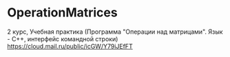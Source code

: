 # OperationMatrices
2 курс, Учебная практика (Программа "Операции над матрицами". Язык - С++, интерфейс командной строки) https://cloud.mail.ru/public/icGW/Y79iJEfFT

